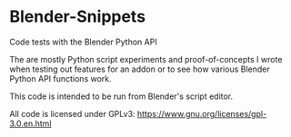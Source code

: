 # Blender-Snippets
Code tests with the Blender Python API

The are mostly Python script experiments and proof-of-concepts I wrote when testing out features for an addon or to see how various Blender Python API functions work.

This code is intended to be run from Blender's script editor.

All code is licensed under GPLv3:
https://www.gnu.org/licenses/gpl-3.0.en.html
